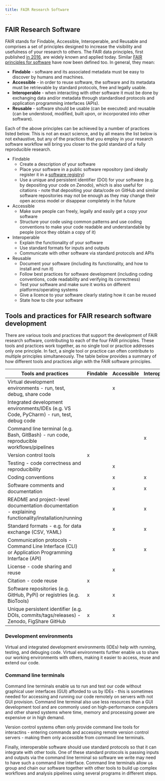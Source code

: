 ```yaml
---
title: FAIR Research Software
---
```



## FAIR Research Software

FAIR stands for Findable, Accessible, Interoperable, and Reusable and comprises a set of principles designed to
increase the visibility and usefulness of your research to others.
The FAIR data principles, first published [in 2016][fair-data-principles], are widely known and applied today.
Similar [FAIR principles for software][fair-principles-research-software] have now been defined too. In general, they mean:

* **Findable** - software and its associated metadata must be easy to discover by humans and machines.
* **Accessible** - in order to reuse software, the software and its metadata must be retrievable by standard protocols, free and legally usable.
* **Interoperable** - when interacting with other software it must be done by exchanging data and/or metadata through
  standardised protocols and application programming interfaces (APIs).
* **Reusable** - software should be usable (can be executed) and reusable
  (can be understood, modified, built upon, or incorporated into other software).

Each of the above principles can be achieved by a number of practices listed below.
This is not an exact science, and by all means the list below is not exhaustive,
but any of the practices that you employ in your research software workflow will bring you
closer to the gold standard of a fully reproducible research.

* Findable
  * Create a description of your software
  * Place your software in a public software repository (and ideally register it in a [software registry](https://github.com/NLeSC/awesome-research-software-registries))
  * Use a unique and persistent identifier (DOI) for your software (e.g. by depositing your code on Zenodo), 
  which is also useful for citations - note that depositing your data/code on GitHub and similar software repositories 
  may not be enough as they may change their open access model or disappear completely in the future
* Accessible
  * Make sure people can freely, legally and easily get a copy your software
  * Structure your code using common patterns and use coding conventions to make your code readable and understandable by people (once they obtain a copy of it)
* Interoperable
  * Explain the functionality of your software
  * Use standard formats for inputs and outputs
  * Communicate with other software via standard protocols and APIs
* Reusable
  * Document your software (including its functionality, and how to install and run it)
  * Follow best practices for software development (including coding conventions, code readability and verifying its correctness)
  * Test your software and make sure it works on different platforms/operating systems
  * Give a licence to your software clearly stating how it can be reused
  * State how to cite your software
 
  
## Tools and practices for FAIR research software development 

There are various tools and practices that support the development of FAIR research software, contributing to each of the four FAIR principles. 
These tools and practices work together, as no single tool or practice addresses only one principle. 
In fact, a single tool or practice can often contribute to multiple principles simultaneously. 
The table below provides a summary of how different tools and practices align with the FAIR software principles.

| Tools and practices                                                                                  | Findable | Accessible | Interoperable | Reusable |
| ---------------------------------------------------------------------------------------------------- | -------- | ---------- | ------------- | -------- |
| Virtual development environments - run, test, debug, share code                                      |          | x          |               | x        |
| Integrated development environments/IDEs (e.g. VS Code, PyCharm) - run, test, debug code             |          |            |               | x        |
| Command line terminal (e.g. Bash, GitBash) - run code, reproducible workflows/pipelines              |          |            | x             | x        |
| Version control tools                                                                                | x        |            |               |          |
| Testing - code correctness and reproducibility                                                       |          | x          |               | x        |
| Coding conventions                                                                                   |          | x          | x             | x        |
| Software comments and documentation                                                                  |          | x          | x             | x        |
| README and project-level documentation documentation - explaining functionality/installation/running |          | x          | x             | x        |
| Standard formats - e.g. for data exchange (CSV, YAML)                                                |          | x          | x             | x        |
| Communication protocols - Command Line Interface (CLI) or Application Programming Interface (API)    |          | x          | x             | x        |
| License - code sharing and reuse                                                                     |          | x          |               | x        |
| Citation - code reuse                                                                                | x        |            |               | x        |
| Software repositories (e.g. GitHub, PyPi) or registries (e.g. BioTools)                              | x        | x          |               |          |
| Unique persistent identifier (e.g. DOIs, commits/tags/releases) - Zenodo, FigShare GitHub            | x        | x          |               |          |


### Development environments

Virtual and integrated development environments (IDEs) help with running, testing, and debuging code. Virtual environments further enable us to share our working 
environments with others, making it easier to access, reuse and extend our code.

### Command line terminals

Command line terminals enable us to run and test our code without graphical user interfaces (GUI) afforded to us by IDEs - this is sometimes needed for accessing and 
running our code remotely on servers with not GUI provision. 
Command line terminal also use less resources than a GUI development tool and are commonly used on high-performance computers and other shared systems where time, 
memory and processing power are expensive or in high demand.

Version control systems often only provide command line tools for interactins - entering commands and accessing remote version control servers - making them only accessible 
from command line terminals.

Finally, interoperable software should use standard protocols so that it can integrate with other tools. 
One of these standard protocols is passing inputs and outputs via the command line terminal so software we write may need to have such a command line interface. 
Command line terminals allow us group and chain our software together with other tools to build up complex workflows and analysis pipelines 
using several programs in different steps. 


[fair-principles-research-software]: https://www.nature.com/articles/s41597-022-01710-x
[fair-data-principles]: https://www.nature.com/articles/sdata201618
